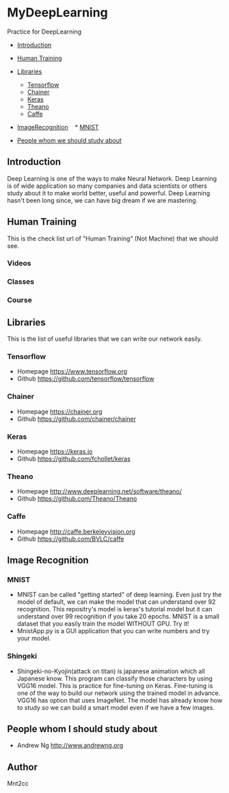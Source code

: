 # MyDeepLearning
Practice for DeepLearning

* [Introduction](#introduction)
* [Human Training](#human-training)

* [Libraries](#libraries)
    * [Tensorflow](#tensorflow)
    * [Chainer](#chainer)
    * [Keras](#keras)
    * [Theano](#theano)
    * [Caffe](#caffe)
* [ImageRecognition](#image-recognition)
    * [MNIST](#mnist)
* [People whom we should study about](#people-whom-we-should-study-about)

## Introduction
Deep Learning is one of the ways to make Neural Network. Deep Learning is of wide application so many companies and data scientists or others study about it to make world better, useful and powerful. Deep Learning hasn't been long since, we can have big dream if we are mastering.

## Human Training
This is the check list url of "Human Training" (Not Machine) that we should see.

### Videos
### Classes
### Course


## Libraries
This is the list of useful libraries that we can write our network easily.

### Tensorflow
- Homepage https://www.tensorflow.org
- Github https://github.com/tensorflow/tensorflow
### Chainer
- Homepage https://chainer.org
- Github https://github.com/chainer/chainer
### Keras
- Homepage https://keras.io
- Github https://github.com/fchollet/keras
### Theano
- Homepage http://www.deeplearning.net/software/theano/
- Github https://github.com/Theano/Theano
### Caffe
- Homepage http://caffe.berkeleyvision.org
- Github https://github.com/BVLC/caffe


## Image Recognition
### MNIST
- MNIST can be called "getting started" of deep learning. Even just try the model of default, we can make the model that can understand over 92 recognition. This repositry's model is keras's tutorial model but it can understand over 99 recognition if you take 20 epochs. MNIST is a small dataset that you easily train the model WITHOUT GPU. Try it!
- MnistApp.py is a GUI application that you can write numbers and try your model.
### Shingeki
- Shingeki-no-Kyojin(attack on titan) is japanese animation which all Japanese know. This program can classify those characters by using VGG16 model. This is practice for fine-tuning on Keras. Fine-tuning is one of the way to build our network using the trained model in advance. VGG16 has option that uses ImageNet. The model has already know how to study so we can build a smart model even if we have a few images.

## People whom I should study about
* Andrew Ng http://www.andrewng.org

## Author 
Mnt2cc
